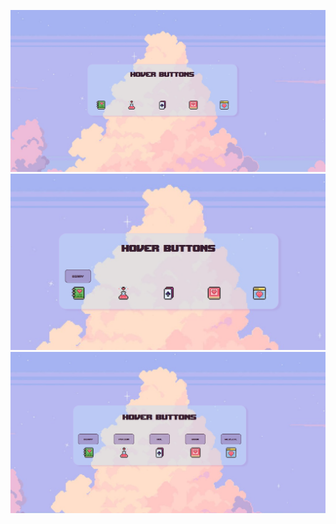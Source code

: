 ![SHOWCASE2!](Showcase/preview.png)
![SHOWCASE3!](Showcase/Hover.png)
![SHOWCASE4!](Showcase/allButtonVisible.png)